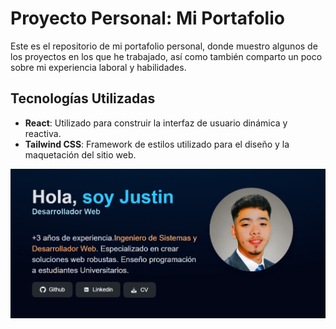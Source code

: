 # Proyecto Personal: Mi Portafolio

Este es el repositorio de mi portafolio personal, donde muestro algunos de los proyectos en los que he trabajado, así como también comparto un poco sobre mi experiencia laboral y habilidades.

## Tecnologías Utilizadas

- **React**: Utilizado para construir la interfaz de usuario dinámica y reactiva.
- **Tailwind CSS**: Framework de estilos utilizado para el diseño y la maquetación del sitio web.

![Acerca de mi](https://github.com/justin-campos/AboutMeReact/blob/main/public/images/about.jpeg?raw=true)
